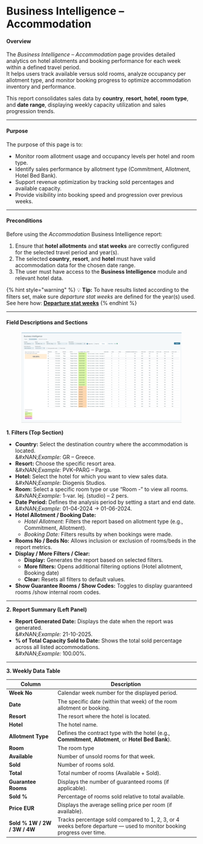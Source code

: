 # Business Intelligence – Accommodation

#### **Overview**

The _Business Intelligence – Accommodation_ page provides detailed analytics on hotel allotments and booking performance for each week within a defined travel period.\
It helps users track available versus sold rooms, analyze occupancy per allotment type, and monitor booking progress to optimize accommodation inventory and performance.

This report consolidates sales data by **country**, **resort**, **hotel**, **room type**, and **date range**, displaying weekly capacity utilization and sales progression trends.

***

#### **Purpose**

The purpose of this page is to:

* Monitor room allotment usage and occupancy levels per hotel and room type.
* Identify sales performance by allotment type (Commitment, Allotment, Hotel Bed Bank).
* Support revenue optimization by tracking sold percentages and available capacity.
* Provide visibility into booking speed and progression over previous weeks.

***

#### **Preconditions**

Before using the _Accommodation_ Business Intelligence report:

1. Ensure that **hotel allotments** and **stat weeks** are correctly configured for the selected travel period and year(s).
2. The selected **country**, **resort**, and **hotel** must have valid accommodation data for the chosen date range.
3. The user must have access to the **Business Intelligence** module and relevant hotel data.

{% hint style="warning" %}
💡 **Tip:** To have results listed according to the filters set, make sure _departure stat weeks_ are defined for the year(s) used.\
See here how: [**Departure stat weeks**](../setup/departure-stat-weeks.md)
{% endhint %}

***

#### **Field Descriptions and Sections**

<figure><img src="../.gitbook/assets/image (4) (1) (1) (2).png" alt=""><figcaption></figcaption></figure>

**1. Filters (Top Section)**

* **Country:** Select the destination country where the accommodation is located.\
  &#xNAN;_&#x45;xample:_ GR – Greece.
* **Resort:** Choose the specific resort area.\
  &#xNAN;_&#x45;xample:_ PVK–PARG – Parga.
* **Hotel:** Select the hotel for which you want to view sales data.\
  &#xNAN;_&#x45;xample:_ Diogenis Studios.
* **Room:** Select a specific room type or use “Room -” to view all rooms.\
  &#xNAN;_&#x45;xample:_ 1-var. lej. (studio) – 2 pers.
* **Date Period:** Defines the analysis period by setting a start and end date.\
  &#xNAN;_&#x45;xample:_ 01-04-2024 → 01-06-2024.
* **Hotel Allotment / Booking Date:**
  * _Hotel Allotment:_ Filters the report based on allotment type (e.g., Commitment, Allotment).
  * _Booking Date:_ Filters results by when bookings were made.
* **Rooms No / Beds No:** Allows inclusion or exclusion of rooms/beds in the report metrics.
* **Display / More Filters / Clear:**
  * **Display:** Generates the report based on selected filters.
  * **More filters:** Opens additional filtering options (Hotel allotment, Booking date)
  * **Clear:** Resets all filters to default values.
* **Show Guarantee Rooms / Show Codes:** Toggles to display guaranteed rooms /show internal room codes.

***

**2. Report Summary (Left Panel)**

* **Report Generated Date:** Displays the date when the report was generated.\
  &#xNAN;_&#x45;xample:_ 21-10-2025.
* **% of Total Capacity Sold to Date:** Shows the total sold percentage across all listed accommodations.\
  &#xNAN;_&#x45;xample:_ 100.00%.

***

**3. Weekly Data Table**

| **Column**                   | **Description**                                                                                                       |
| ---------------------------- | --------------------------------------------------------------------------------------------------------------------- |
| **Week No**                  | Calendar week number for the displayed period.                                                                        |
| **Date**                     | The specific date (within that week) of the room allotment or booking.                                                |
| **Resort**                   | The resort where the hotel is located.                                                                                |
| **Hotel**                    | The hotel name.                                                                                                       |
| **Allotment Type**           | Defines the contract type with the hotel (e.g., **Commitment**, **Allotment**, or **Hotel Bed Bank**).                |
| **Room**                     | The room type                                                                                                         |
| **Available**                | Number of unsold rooms for that week.                                                                                 |
| **Sold**                     | Number of rooms sold.                                                                                                 |
| **Total**                    | Total number of rooms (Available + Sold).                                                                             |
| **Guarantee Rooms**          | Displays the number of guaranteed rooms (if applicable).                                                              |
| **Sold %**                   | Percentage of rooms sold relative to total available.                                                                 |
| **Price EUR**                | Displays the average selling price per room (if available).                                                           |
| **Sold % 1W / 2W / 3W / 4W** | Tracks percentage sold compared to 1, 2, 3, or 4 weeks before departure — used to monitor booking progress over time. |
